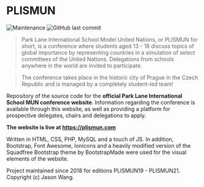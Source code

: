 # PLISMUN
![Maintenance](https://img.shields.io/maintenance/yes/2021) ![GitHub last commit](https://img.shields.io/github/last-commit/jasonfyw/plismun)

> Park Lane International School Model United Nations, or PLISMUN for short, is a conference where students aged 13 - 18 discuss topics of global importance by representing countries in a simulation of select committees of the United Nations. Delegations from schools anywhere in the world are invited to participate. 

> The conference takes place in the historic city of Prague in the Czech Republic and is managed by a completely student-led team!



Repository of the source code for the **official Park Lane International School MUN conference website**. Information regarding the conference is available through this website, as well as providing a platform for prospective delegates, chairs and delegations to apply.

**The website is live at https://plismun.com**

Written in HTML, CSS, PHP, MySQL and a touch of JS. In addition, Bootstrap, Font Awesome, Ionicons and a heavily modified version of the Squadfree Bootstrap theme by BootstrapMade were used for the visual elements of the website.

Project maintained since 2018 for editions PLISMUN19 - PLISMUN21. Copyright (c) Jason Wang.